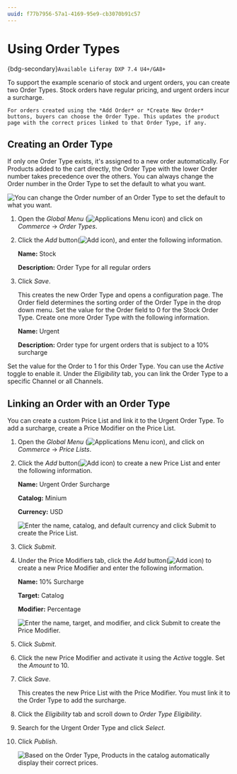 ```yaml
---
uuid: f77b7956-57a1-4169-95e9-cb3070b91c57
---
```

# Using Order Types

{bdg-secondary}`Available Liferay DXP 7.4 U4+/GA8+`

To support the example scenario of stock and urgent orders, you can create two Order Types. Stock orders have regular pricing, and urgent orders incur a surcharge.

```{important}
For orders created using the *Add Order* or *Create New Order* buttons, buyers can choose the Order Type. This updates the product page with the correct prices linked to that Order Type, if any.
```

## Creating an Order Type

If only one Order Type exists, it's assigned to a new order automatically. For Products added to the cart directly, the Order Type with the lower Order number takes precedence over the others. You can always change the Order number in the Order Type to set the default to what you want.

![You can change the Order number of an Order Type to set the default to what you want.](./using-order-types/images/04.png)

1. Open the *Global Menu* (![Applications Menu icon](../../images/icon-applications-menu.png)) and click on *Commerce* &rarr; *Order Types*.
2. Click the *Add* button(![Add icon](../../images/icon-add.png)), and enter the following information.

   **Name:** Stock

   **Description:** Order Type for all regular orders

3. Click *Save*.

   This creates the new Order Type and opens a configuration page. The Order field determines the sorting order of the Order Type in the drop down menu. Set the value for the Order field to 0 for the Stock Order Type. Create one more Order Type with the following information.

   **Name:** Urgent

   **Description:** Order type for urgent orders that is subject to a 10% surcharge

Set the value for the Order to 1 for this Order Type. You can use the *Active* toggle to enable it. Under the *Eligibility* tab, you can link the Order Type to a specific Channel or all Channels.

## Linking an Order with an Order Type

You can create a custom Price List and link it to the Urgent Order Type. To add a surcharge, create a Price Modifier on the Price List.

1. Open the *Global Menu* (![Applications Menu icon](../../images/icon-applications-menu.png)), and click on *Commerce* &rarr; *Price Lists*.
1. Click the *Add* button(![Add icon](../../images/icon-add.png)) to create a new Price List and enter the following information.

    **Name:** Urgent Order Surcharge

    **Catalog:** Minium

    **Currency:** USD

   ![Enter the name, catalog, and default currency and click Submit to create the Price List.](./using-order-types/images/01.png)

1. Click *Submit*.
1. Under the Price Modifiers tab, click the *Add* button(![Add icon](../../images/icon-add.png)) to create a new Price Modifier and enter the following information.

    **Name:** 10% Surcharge

    **Target:** Catalog

    **Modifier:** Percentage

   ![Enter the name, target, and modifier, and click Submit to create the Price Modifier.](./using-order-types/images/02.png)

1. Click *Submit*.
1. Click the new Price Modifier and activate it using the *Active* toggle. Set the *Amount* to 10.
1. Click *Save*.

   This creates the new Price List with the Price Modifier. You must link it to the Order Type to add the surcharge.

1. Click the *Eligibility* tab and scroll down to *Order Type Eligibility*.
1. Search for the Urgent Order Type and click *Select*.
1. Click *Publish*.

   ![Based on the Order Type, Products in the catalog automatically display their correct prices.](./using-order-types/images/03.gif)
